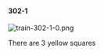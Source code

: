 #### 302-1
![train-302-1-0.png](https://github.com/lil-lab/nlvr/raw/master/nlvr/train/images/26/train-302-1-0.png "train-302-1-0.png")

There are 3 yellow squares